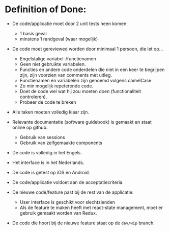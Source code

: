 # Definition of Done:
  * De code/applicatie moet door 2 unit tests heen komen:
    * 1 basis geval
    * minstens 1 randgeval (waar mogelijk)

  * De code moet gereviewed worden door minimaal 1 persoon, die let op…
    * Engelstalige variabel-/functienamen
    * Geen niet gebruikte variabelen.
    * Functies en andere code onderdelen die niet in een keer te begrijpen zijn, zijn voorzien van comments met uitleg.
    * Functienamen en variabelen zijn genoemd volgens camelCase
    * Zo min mogelijk repeterende code.
    * Doet de code wel wat hij zou moeten doen (functionaliteit controleren).
    * Probeer de code te breken
  * Alle taken moeten volledig klaar zijn.
  * Relevante documentatie (software guidebook) is gemaakt en staat online op github.
    * Gebruik van sessions
    * Gebruik van zelfgemaakte components
  * De code is volledig in het Engels.
  * Het interface is in het Nederlands.
  * De code is getest op iOS en Android.
  * De code/applicatie voldoet aan de acceptatiecriteria.
  * De nieuwe code/feature past bij de rest van de applicatie:
    * User interface is geschikt voor slechtzienden
    * Als de feature te maken heeft met react-state management, moet er gebruik gemaakt worden van Redux.
  * De code die hoort bij de nieuwe feature staat op de `dev/wip` branch.
